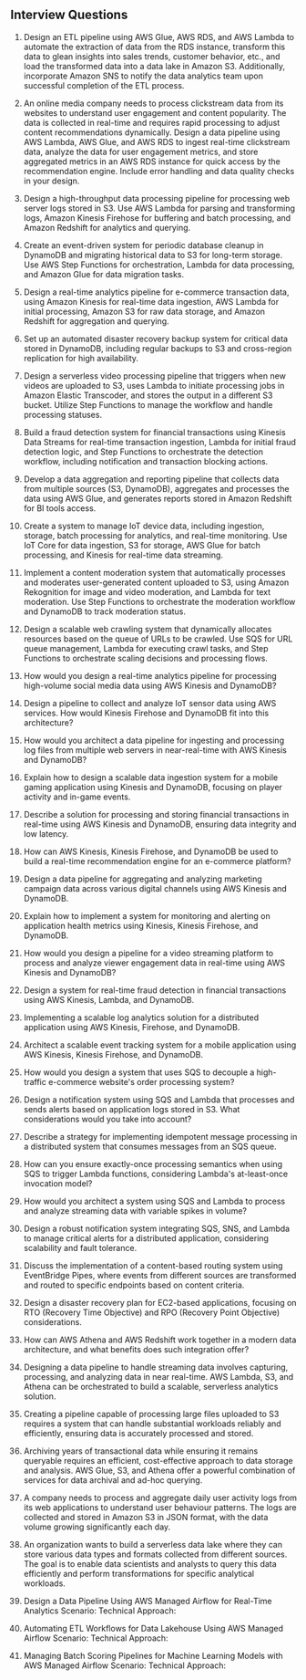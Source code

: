 Interview Questions
-------------------
1. Design an ETL pipeline using AWS Glue, AWS RDS, and AWS Lambda to automate the
extraction of data from the RDS instance, transform this data to glean insights into sales
trends, customer behavior, etc., and load the transformed data into a data lake in Amazon
S3. Additionally, incorporate Amazon SNS to notify the data analytics team upon successful
completion of the ETL process.

2. An online media company needs to process clickstream data from its websites to
understand user engagement and content popularity. The data is collected in real-time and
requires rapid processing to adjust content recommendations dynamically.
Design a data pipeline using AWS Lambda, AWS Glue, and AWS RDS to ingest real-time
clickstream data, analyze the data for user engagement metrics, and store aggregated
metrics in an AWS RDS instance for quick access by the recommendation engine. Include
error handling and data quality checks in your design.

3. Design a high-throughput data processing pipeline for processing web server logs
stored in S3. Use AWS Lambda for parsing and transforming logs, Amazon Kinesis
Firehose for buffering and batch processing, and Amazon Redshift for analytics and
querying.

4. Create an event-driven system for periodic database cleanup in DynamoDB and
migrating historical data to S3 for long-term storage. Use AWS Step Functions for
orchestration, Lambda for data processing, and Amazon Glue for data migration tasks.

5. Design a real-time analytics pipeline for e-commerce transaction data, using
Amazon Kinesis for real-time data ingestion, AWS Lambda for initial processing,
Amazon S3 for raw data storage, and Amazon Redshift for aggregation and querying.

6. Set up an automated disaster recovery backup system for critical data stored in
DynamoDB, including regular backups to S3 and cross-region replication for high
availability.

7. Design a serverless video processing pipeline that triggers when new videos are
uploaded to S3, uses Lambda to initiate processing jobs in Amazon Elastic Transcoder,
and stores the output in a different S3 bucket. Utilize Step Functions to manage the
workflow and handle processing statuses.

8. Build a fraud detection system for financial transactions using Kinesis Data Streams
for real-time transaction ingestion, Lambda for initial fraud detection logic, and Step
Functions to orchestrate the detection workflow, including notification and transaction
blocking actions.

9. Develop a data aggregation and reporting pipeline that collects data from multiple
sources (S3, DynamoDB), aggregates and processes the data using AWS Glue, and
generates reports stored in Amazon Redshift for BI tools access.

10. Create a system to manage IoT device data, including ingestion, storage, batch
processing for analytics, and real-time monitoring. Use IoT Core for data ingestion, S3
for storage, AWS Glue for batch processing, and Kinesis for real-time data streaming.

11. Implement a content moderation system that automatically processes and
moderates user-generated content uploaded to S3, using Amazon Rekognition for
image and video moderation, and Lambda for text moderation. Use Step Functions to
orchestrate the moderation workflow and DynamoDB to track moderation status.

12. Design a scalable web crawling system that dynamically allocates resources based
on the queue of URLs to be crawled. Use SQS for URL queue management, Lambda
for executing crawl tasks, and Step Functions to orchestrate scaling decisions and
processing flows.

13. How would you design a real-time analytics pipeline for processing high-volume
social media data using AWS Kinesis and DynamoDB?

14. Design a pipeline to collect and analyze IoT sensor data using AWS services. How
would Kinesis Firehose and DynamoDB fit into this architecture?

15. How would you architect a data pipeline for ingesting and processing log files from
multiple web servers in near-real-time with AWS Kinesis and DynamoDB?

16. Explain how to design a scalable data ingestion system for a mobile gaming
application using Kinesis and DynamoDB, focusing on player activity and in-game
events.

17. Describe a solution for processing and storing financial transactions in real-time
using AWS Kinesis and DynamoDB, ensuring data integrity and low latency.

18. How can AWS Kinesis, Kinesis Firehose, and DynamoDB be used to build a
real-time recommendation engine for an e-commerce platform?

19. Design a data pipeline for aggregating and analyzing marketing campaign data
across various digital channels using AWS Kinesis and DynamoDB.

20. Explain how to implement a system for monitoring and alerting on application health
metrics using Kinesis, Kinesis Firehose, and DynamoDB.

21. How would you design a pipeline for a video streaming platform to process and
analyze viewer engagement data in real-time using AWS Kinesis and DynamoDB?

22. Design a system for real-time fraud detection in financial transactions using AWS
Kinesis, Lambda, and DynamoDB.

23. Implementing a scalable log analytics solution for a distributed application using
AWS Kinesis, Firehose, and DynamoDB.

24. Architect a scalable event tracking system for a mobile application using AWS
Kinesis, Kinesis Firehose, and DynamoDB.

25. How would you design a system that uses SQS to decouple a high-traffic e-commerce
website's order processing system?

26. Design a notification system using SQS and Lambda that processes and sends alerts
based on application logs stored in S3. What considerations would you take into account?

27. Describe a strategy for implementing idempotent message processing in a distributed
system that consumes messages from an SQS queue.

28. How can you ensure exactly-once processing semantics when using SQS to trigger
Lambda functions, considering Lambda's at-least-once invocation model?

29. How would you architect a system using SQS and Lambda to process and analyze
streaming data with variable spikes in volume?

30. Design a robust notification system integrating SQS, SNS, and Lambda to manage
critical alerts for a distributed application, considering scalability and fault tolerance.

31. Discuss the implementation of a content-based routing system using EventBridge Pipes,
where events from different sources are transformed and routed to specific endpoints based
on content criteria.

32. Design a disaster recovery plan for EC2-based applications, focusing on RTO (Recovery
Time Objective) and RPO (Recovery Point Objective) considerations.

33. How can AWS Athena and AWS Redshift work together in a modern data architecture,
and what benefits does such integration offer?

34. Designing a data pipeline to handle streaming data involves capturing, processing, and
analyzing data in near real-time. AWS Lambda, S3, and Athena can be orchestrated to build
a scalable, serverless analytics solution.

35. Creating a pipeline capable of processing large files uploaded to S3 requires a system
that can handle substantial workloads reliably and efficiently, ensuring data is accurately
processed and stored.

36. Archiving years of transactional data while ensuring it remains queryable requires an
efficient, cost-effective approach to data storage and analysis. AWS Glue, S3, and Athena
offer a powerful combination of services for data archival and ad-hoc querying.

37. A company needs to process and aggregate daily user activity logs from its web
applications to understand user behaviour patterns. The logs are collected and stored in
Amazon S3 in JSON format, with the data volume growing significantly each day.

38. An organization wants to build a serverless data lake where they can store various data
types and formats collected from different sources. The goal is to enable data scientists and
analysts to query this data efficiently and perform transformations for specific analytical
workloads.

39. Design a Data Pipeline Using AWS Managed Airflow for Real-Time Analytics
Scenario: 
Technical Approach: 

40. Automating ETL Workflows for Data Lakehouse Using AWS Managed Airflow
Scenario: 
Technical Approach: 

41. Managing Batch Scoring Pipelines for Machine Learning Models with AWS Managed Airflow
Scenario: 
Technical Approach: 

